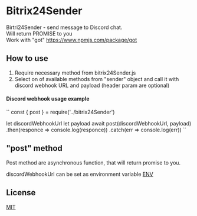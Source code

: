 # Bitrix24Sender
Birtri24Sender -  send message to Discord chat.  
Will return PROMISE to you  
Work with "got" https://www.npmjs.com/package/got  

## How to use
1. Require necessary method from bitrix24Sender.js
2. Select on of available methods from "sender" object and call it with discord webhook URL and payload (header param are optional)

#### Discord webhook usage example

``
const { post } = require('../bitrix24Sender')

let discordWebhookUrl
let payload
await post(discordWebhookUrl, payload)
    .then(responce => console.log(responce))
    .catch(err => console.log(err))
``

## "post" method
Post method are asynchronous function, that will return promise to you.  

discordWebhookUrl can be set as environment variable [ENV](https://en.wikipedia.org/wiki/Environment_variable)



## License

[MIT](LICENSE)